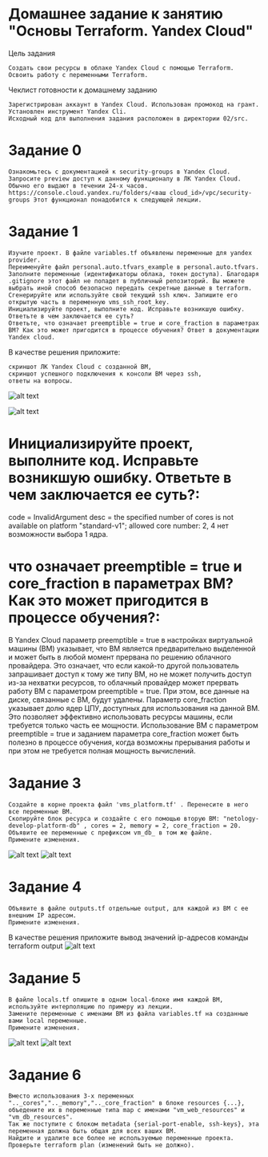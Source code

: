 # Домашнее задание к занятию "Основы Terraform. Yandex Cloud"

Цель задания

    Создать свои ресурсы в облаке Yandex Cloud с помощью Terraform.
    Освоить работу с переменными Terraform.

Чеклист готовности к домашнему заданию

    Зарегистрирован аккаунт в Yandex Cloud. Использован промокод на грант.
    Установлен инструмент Yandex Cli.
    Исходный код для выполнения задания расположен в директории 02/src.
# Задание 0

    Ознакомьтесь с документацией к security-groups в Yandex Cloud.
    Запросите preview доступ к данному функционалу в ЛК Yandex Cloud. Обычно его выдают в течении 24-х часов. https://console.cloud.yandex.ru/folders/<ваш cloud_id>/vpc/security-groups Этот функционал понадобится к следующей лекции.

# Задание 1

    Изучите проект. В файле variables.tf объявлены переменные для yandex provider.
    Переименуйте файл personal.auto.tfvars_example в personal.auto.tfvars. Заполните переменные (идентификаторы облака, токен доступа). Благодаря .gitignore этот файл не попадет в публичный репозиторий. Вы можете выбрать иной способ безопасно передать секретные данные в terraform.
    Сгенерируйте или используйте свой текущий ssh ключ. Запишите его открытую часть в переменную vms_ssh_root_key.
    Инициализируйте проект, выполните код. Исправьте возникшую ошибку. Ответьте в чем заключается ее суть?
    Ответьте, что означает preemptible = true и core_fraction в параметрах ВМ? Как это может пригодится в процессе обучения? Ответ в документации Yandex cloud.

В качестве решения приложите:

    скриншот ЛК Yandex Cloud с созданной ВМ,
    скриншот успешного подключения к консоли ВМ через ssh,
    ответы на вопросы.

![alt text](https://github.com/EminChm/netology-homeworks-2023/blob/main/101.png)

![alt text](https://github.com/EminChm/netology-homeworks-2023/blob/main/102.png)

# Инициализируйте проект, выполните код. Исправьте возникшую ошибку. Ответьте в чем заключается ее суть?: 

code = InvalidArgument desc = the specified number of cores is not available on platform "standard-v1"; allowed core number: 2, 4
нет возможности выбора 1 ядра.

# что означает preemptible = true и core_fraction в параметрах ВМ? Как это может пригодится в процессе обучения?:

В Yandex Cloud параметр preemptible = true в настройках виртуальной машины (ВМ) указывает, что ВМ является предварительно выделенной и может быть в любой момент прервана по решению облачного провайдера. Это означает, что если какой-то другой пользователь запрашивает доступ к тому же типу ВМ, но не может получить доступ из-за нехватки ресурсов, то облачный провайдер может прервать работу ВМ с параметром preemptible = true. При этом, все данные на диске, связанные с ВМ, будут удалены.
Параметр core_fraction указывает долю ядер ЦПУ, доступных для использования на данной ВМ. Это позволяет эффективно использовать ресурсы машины, если требуется только часть ее мощности.
Использование ВМ с параметром preemptible = true и заданием параметра core_fraction может быть полезно в процессе обучения, когда возможны прерывания работы и при этом не требуется полная мощность вычислений.


# Задание 3

    Создайте в корне проекта файл 'vms_platform.tf' . Перенесите в него все переменные ВМ.
    Скопируйте блок ресурса и создайте с его помощью вторую ВМ: "netology-develop-platform-db" , cores = 2, memory = 2, core_fraction = 20. Объявите ее переменные с префиксом vm_db_ в том же файле.
    Примените изменения.
![alt text](https://github.com/EminChm/netology-homeworks-2023/blob/main/Screenshot%20from%202023-03-25%2017-57-34.png)
![alt text](https://github.com/EminChm/netology-homeworks-2023/blob/main/Screenshot%20from%202023-03-25%2017-58-37.png)

# Задание 4

    Объявите в файле outputs.tf отдельные output, для каждой из ВМ с ее внешним IP адресом.
    Примените изменения.

В качестве решения приложите вывод значений ip-адресов команды terraform output
![alt text](https://github.com/EminChm/netology-homeworks-2023/blob/main/Screenshot%20from%202023-03-25%2018-04-00.png)

# Задание 5

    В файле locals.tf опишите в одном local-блоке имя каждой ВМ, используйте интерполяцию по примеру из лекции.
    Замените переменные с именами ВМ из файла variables.tf на созданные вами local переменные.
    Примените изменения.
![alt text](https://github.com/EminChm/netology-homeworks-2023/blob/main/104.png)
![alt text](https://github.com/EminChm/netology-homeworks-2023/blob/main/103.png)

# Задание 6

    Вместо использования 3-х переменных ".._cores",".._memory",".._core_fraction" в блоке resources {...}, объедените их в переменные типа map с именами "vm_web_resources" и "vm_db_resources".
    Так же поступите с блоком metadata {serial-port-enable, ssh-keys}, эта переменная должна быть общая для всех ваших ВМ.
    Найдите и удалите все более не используемые переменные проекта.
    Проверьте terraform plan (изменений быть не должно).

